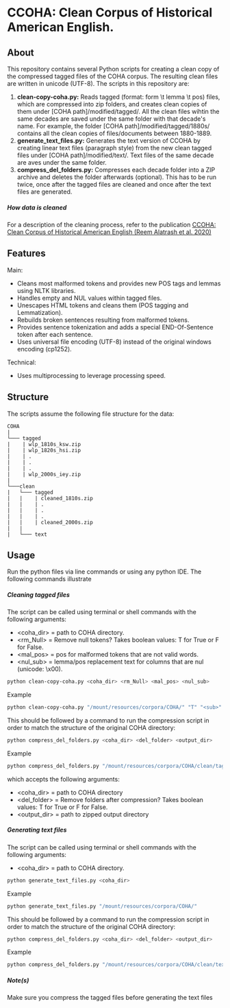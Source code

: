 # CCOHA: Clean Corpus of Historical American English.
## About

This repository contains several Python scripts for creating a clean copy of the compressed tagged files of the COHA corpus. The resulting clean files are written in unicode (UTF-8).
The scripts in this repository are:

1. **clean-copy-coha.py:** Reads tagged (format: form \t lemma \t pos) files, which are compressed into zip folders, and creates clean copies of them under [COHA path]/modified/tagged/. 
All the clean files wihtin the same decades are saved under the same folder with that decade's name. For example, the folder [COHA path]/modified/tagged/1880s/ contains all the clean copies of files/documents between 1880-1889.
3. **generate_text_files.py:** Generates the text version of CCOHA by creating linear text files (paragraph style) from the new clean tagged files under [COHA path]/modified/text/. Text files of the same decade are aves under the same folder.
2. **compress_del_folders.py:** Compresses each decade folder into a ZIP archive and deletes the folder afterwards (optional). This has to be run twice, once after the tagged files are cleaned and once after the text files are generated.

##### How data is cleaned
For a description of the cleaning process, refer to the publication [CCOHA: Clean Corpus of Historical American English (Reem Alatrash et al. 2020)](https://www.aclweb.org/anthology/2020.lrec-1.859)

## Features

Main:
- Cleans most malformed tokens and provides new POS tags and lemmas using NLTK libraries.
- Handles empty and NUL values within tagged files.
- Unescapes HTML tokens and cleans them (POS tagging and Lemmatization).
- Rebuilds broken sentences resulting from malformed tokens.
- Provides sentence tokenization and adds a special END-Of-Sentence token after each sentence. 
- Uses universal file encoding (UTF-8) instead of the original windows encoding (cp1252).

Technical:
- Uses multiprocessing to leverage processing speed.  

## Structure
The scripts assume the following file structure for the data:


```
COHA
|
└─── tagged
|    | wlp_1810s_ksw.zip
|    | wlp_1820s_hsi.zip
|    | .
|    | .
|    | .
|    | wlp_2000s_iey.zip
|
└───clean
|   └─── tagged
|   |    | cleaned_1810s.zip
|   |    | .
|   |    | .
|   |    | .
|   |    | cleaned_2000s.zip
|   |
|   └─── text
```

## Usage
Run the python files via line commands or using any python IDE. The following commands illustrate

##### Cleaning tagged files
The script can be called using terminal or shell commands with the following arguments:

- <coha_dir> = path to COHA directory.
- <rm_Null> = Remove null tokens? Takes boolean values: T for True or  F for False.  
- <mal_pos> = pos for malformed tokens that are not valid words.
- <nul_sub> = lemma/pos replacement text for columns that are nul (unicode: \x00).

```bash
python clean-copy-coha.py <coha_dir> <rm_Null> <mal_pos> <nul_sub>
```

Example
```bash
python clean-copy-coha.py "/mount/resources/corpora/COHA/" "T" "<sub>" "<nul>"
```

This should be followed by a command to run the compression script in order to match the structure of the original COHA directory:
```bash
python compress_del_folders.py <coha_dir> <del_folder> <output_dir>
```
Example
```bash
python compress_del_folders.py "/mount/resources/corpora/COHA/clean/tagged/" "T" ""
```
which accepts the following arguments:

- <coha_dir> = path to COHA directory
- <del_folder> = Remove folders after compression? Takes boolean values: T for True or  F for False.
- <output_dir> = path to zipped output directory

##### Generating text files
The script can be called using terminal or shell commands with the following arguments:

- <coha_dir> = path to COHA directory.

```bash
python generate_text_files.py <coha_dir>
```

Example
```bash
python generate_text_files.py "/mount/resources/corpora/COHA/"
```

This should be followed by a command to run the compression script in order to match the structure of the original COHA directory:
```bash
python compress_del_folders.py <coha_dir> <del_folder> <output_dir>
```
Example
```bash
python compress_del_folders.py "/mount/resources/corpora/COHA/clean/text/" "T" ""
```

##### Note(s)
Make sure you compress the tagged files before generating the text files
